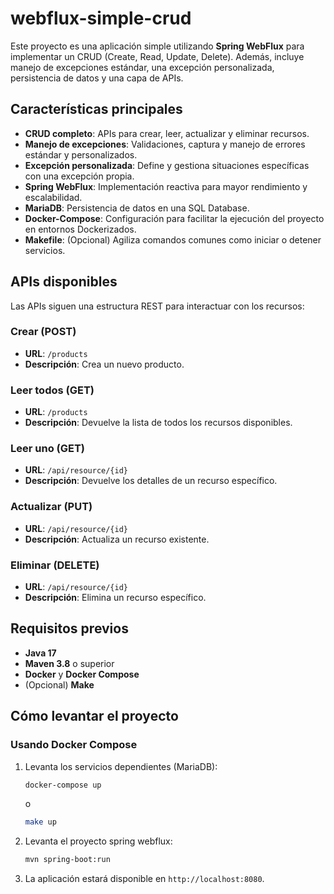 # webflux-simple-crud

Este proyecto es una aplicación simple utilizando **Spring WebFlux** para implementar un CRUD (Create, Read, Update, Delete). Además, incluye manejo de excepciones estándar, una excepción personalizada, persistencia de datos y una capa de APIs.

## Características principales

- **CRUD completo**: APIs para crear, leer, actualizar y eliminar recursos.
- **Manejo de excepciones**: Validaciones, captura y manejo de errores estándar y personalizados.
- **Excepción personalizada**: Define y gestiona situaciones específicas con una excepción propia.
- **Spring WebFlux**: Implementación reactiva para mayor rendimiento y escalabilidad.
- **MariaDB**: Persistencia de datos en una SQL Database.
- **Docker-Compose**: Configuración para facilitar la ejecución del proyecto en entornos Dockerizados.
- **Makefile**: (Opcional) Agiliza comandos comunes como iniciar o detener servicios.

## APIs disponibles

Las APIs siguen una estructura REST para interactuar con los recursos:

### Crear (POST)
- **URL**: `/products`
- **Descripción**: Crea un nuevo producto.

### Leer todos (GET)
- **URL**: `/products`
- **Descripción**: Devuelve la lista de todos los recursos disponibles.

### Leer uno (GET)
- **URL**: `/api/resource/{id}`
- **Descripción**: Devuelve los detalles de un recurso específico.

### Actualizar (PUT)
- **URL**: `/api/resource/{id}`
- **Descripción**: Actualiza un recurso existente.

### Eliminar (DELETE)
- **URL**: `/api/resource/{id}`
- **Descripción**: Elimina un recurso específico.

## Requisitos previos
- **Java 17**
- **Maven 3.8** o superior
- **Docker** y **Docker Compose**
- (Opcional) **Make**

## Cómo levantar el proyecto

### Usando Docker Compose
1. Levanta los servicios dependientes (MariaDB):
   ```bash
   docker-compose up
   ```
   o
    ```bash
   make up
   ```

1. Levanta el proyecto spring webflux:
   ```bash
   mvn spring-boot:run
   ```

3. La aplicación estará disponible en `http://localhost:8080`.
